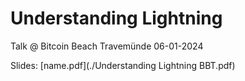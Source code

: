 # Understanding Lightning

Talk @ Bitcoin Beach Travemünde 06-01-2024

Slides: [name.pdf](./Understanding Lightning BBT.pdf)

